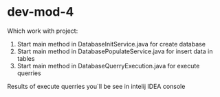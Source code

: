# dev-mod-4

Which work with project:
1. Start main method in DatabaseInitService.java for create database
2. Start main method in DatabasePopulateService.java for insert data in tables
3. Start main method in DatabaseQuerryExecution.java for execute querries

Results of execute querries you`ll be see in intelij IDEA console
